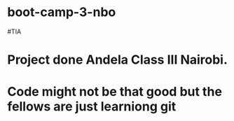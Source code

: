 # boot-camp-3-nbo
#TIA

# Project done Andela Class III Nairobi. 
# Code might not be that good but the fellows are just learniong git
